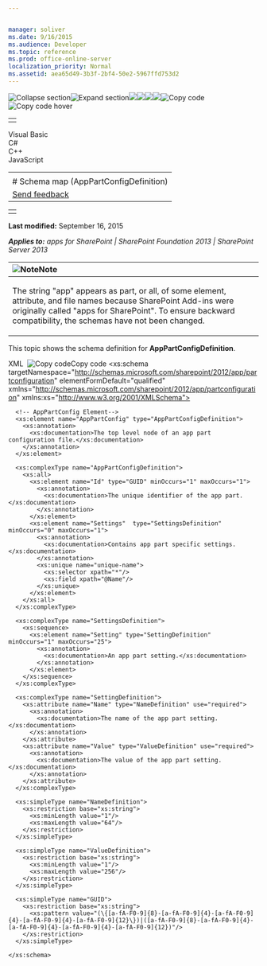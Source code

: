 ```yaml
---


manager: soliver
ms.date: 9/16/2015
ms.audience: Developer
ms.topic: reference
ms.prod: office-online-server
localization_priority: Normal
ms.assetid: aea65d49-3b3f-2bf4-50e2-5967ffd753d2
---
```


![Collapse
section](../icons/collapse_all.gif "Collapse section")![Expand
section](../icons/expand_all.gif "Expand section")![](../icons/collapse_all.gif)![](../icons/expand_all.gif)![](../icons/dropdown.gif)![](../icons/dropdownHover.gif)![Copy
code](../icons/copycode.gif "Copy code")![Copy code
hover](../icons/copycodeHighlight.gif "Copy code hover")
<table>
<tbody>
<tr class="odd">
<td align="left"></td>
</tr>
</tbody>
</table>

Visual Basic  
C\#  
C++  
JavaScript  

<table>
<tbody>
<tr class="odd">
<td align="left"><span id="runningHeaderText"></span></td>
</tr>
<tr class="even">
<td align="left"># Schema map (AppPartConfigDefinition)</td>
</tr>
<tr class="odd">
<td align="left"><span id="headfeedbackarea" class="feedbackhead"><a href="javascript:SubmitFeedback(&#39;docthis@Microsoft.com&#39;,&#39;&#39;,&#39;&#39;,&#39;&#39;,&#39;1.0.18082.1225&#39;,&#39;%0\dThank%20you%20for%20your%20feedback.%20The%20developer%20writing%20teams%20use%20your%20feedback%20to%20improve%20documentation.%20While%20we%20are%20reviewing%20your%20feedback,%20we%20may%20send%20you%20e-mail%20to%20ask%20for%20clarification%20or%20feedback%20on%20a%20solution.%20We%20do%20not%20use%20your%20e-mail%20address%20for%20any%20other%20purpose%20and%20we%20delete%20it%20after%20we%20finish%20our%20review.%0\AFor%20further%20information%20about%20the%20privacy%20policies%20of%20Microsoft,%20please%20see%20http://privacy.microsoft.com/en-us/default.aspx.%0\A%0\d&#39;,&#39;Customer%20feedback&#39;);">Send feedback</a></span></td>
</tr>
</tbody>
</table>

<table>
<colgroup>
<col width="100%" />
</colgroup>
<tbody>
<tr class="odd">
<td align="left"></td>
</tr>
</tbody>
</table>

**Last modified:** September 16, 2015

***Applies to:** apps for SharePoint | SharePoint Foundation 2013 |
SharePoint Server 2013*

<table>
<colgroup>
<col width="100%" />
</colgroup>
<thead>
<tr class="header">
<th align="left"><img src="../icons/alert_note.gif" title="Note" alt="Note" /><strong>Note</strong></th>
</tr>
</thead>
<tbody>
<tr class="odd">
<td align="left"><p>The string &quot;app&quot; appears as part, or all, of some element, attribute, and file names because SharePoint Add-ins were originally called &quot;apps for SharePoint&quot;. To ensure backward compatibility, the schemas have not been changed.</p></td>
</tr>
</tbody>
</table>

This topic shows the schema definition for **AppPartConfigDefinition**.

<span codelanguage="xmlLang"></span>
XML 
<span class="copyCode" onclick="CopyCode(this)"
onkeypress="CopyCode_CheckKey(this, event)"
onmouseover="ChangeCopyCodeIcon(this)"
onmouseout="ChangeCopyCodeIcon(this)" tabindex="0">![Copy
code](../icons/copycode.gif "Copy code")Copy code</span>
    <?xml version="1.0" encoding="utf-8"?>
    <xs:schema targetNamespace="http://schemas.microsoft.com/sharepoint/2012/app/partconfiguration"
        elementFormDefault="qualified"
        xmlns="http://schemas.microsoft.com/sharepoint/2012/app/partconfiguration"
        xmlns:xs="http://www.w3.org/2001/XMLSchema">

      <!-- AppPartConfig Element-->
      <xs:element name="AppPartConfig" type="AppPartConfigDefinition">
        <xs:annotation>
          <xs:documentation>The top level node of an app part configuration file.</xs:documentation>
        </xs:annotation>
      </xs:element>

      <xs:complexType name="AppPartConfigDefinition">
        <xs:all>
          <xs:element name="Id" type="GUID" minOccurs="1" maxOccurs="1">
            <xs:annotation>
              <xs:documentation>The unique identifier of the app part.</xs:documentation>
            </xs:annotation>
          </xs:element>
          <xs:element name="Settings"  type="SettingsDefinition" minOccurs="0" maxOccurs="1">
            <xs:annotation>
              <xs:documentation>Contains app part specific settings.</xs:documentation>
            </xs:annotation>
            <xs:unique name="unique-name">
              <xs:selector xpath="*"/>
              <xs:field xpath="@Name"/>
            </xs:unique>
          </xs:element>
        </xs:all>
      </xs:complexType>

      <xs:complexType name="SettingsDefinition">
        <xs:sequence>
          <xs:element name="Setting" type="SettingDefinition" minOccurs="1" maxOccurs="25">
            <xs:annotation>
              <xs:documentation>An app part setting.</xs:documentation>
            </xs:annotation>
          </xs:element>
        </xs:sequence>
      </xs:complexType>

      <xs:complexType name="SettingDefinition">
        <xs:attribute name="Name" type="NameDefinition" use="required">
          <xs:annotation>
            <xs:documentation>The name of the app part setting.</xs:documentation>
          </xs:annotation>
        </xs:attribute>
        <xs:attribute name="Value" type="ValueDefinition" use="required">
          <xs:annotation>
            <xs:documentation>The value of the app part setting.</xs:documentation>
          </xs:annotation>
        </xs:attribute>
      </xs:complexType>

      <xs:simpleType name="NameDefinition">
        <xs:restriction base="xs:string">
          <xs:minLength value="1"/>
          <xs:maxLength value="64"/>
        </xs:restriction>
      </xs:simpleType>

      <xs:simpleType name="ValueDefinition">
        <xs:restriction base="xs:string">
          <xs:minLength value="1"/>
          <xs:maxLength value="256"/>
        </xs:restriction>
      </xs:simpleType>

      <xs:simpleType name="GUID">
        <xs:restriction base="xs:string">
          <xs:pattern value="(\{[a-fA-F0-9]{8}-[a-fA-F0-9]{4}-[a-fA-F0-9]{4}-[a-fA-F0-9]{4}-[a-fA-F0-9]{12}\})|([a-fA-F0-9]{8}-[a-fA-F0-9]{4}-[a-fA-F0-9]{4}-[a-fA-F0-9]{4}-[a-fA-F0-9]{12})"/>
        </xs:restriction>
      </xs:simpleType>

    </xs:schema>








